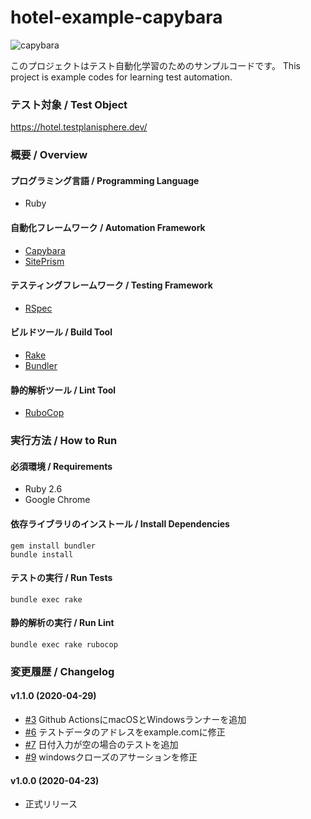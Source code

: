 # hotel-example-capybara

![capybara](https://github.com/testplanisphere/hotel-example-capybara/workflows/capybara/badge.svg)

このプロジェクトはテスト自動化学習のためのサンプルコードです。
This project is example codes for learning test automation.

### テスト対象 / Test Object

https://hotel.testplanisphere.dev/

### 概要 / Overview

#### プログラミング言語 / Programming Language

* Ruby

#### 自動化フレームワーク / Automation Framework

* [Capybara](https://teamcapybara.github.io/capybara/)
* [SitePrism](https://github.com/site-prism/site_prism)

#### テスティングフレームワーク / Testing Framework

* [RSpec](https://rspec.info/)

#### ビルドツール / Build Tool

* [Rake](https://ruby.github.io/rake/)
* [Bundler](https://bundler.io/)

#### 静的解析ツール / Lint Tool

* [RuboCop](https://docs.rubocop.org/)

### 実行方法 / How to Run

#### 必須環境 / Requirements

* Ruby 2.6
* Google Chrome

#### 依存ライブラリのインストール / Install Dependencies

```
gem install bundler
bundle install
```

#### テストの実行 / Run Tests

```
bundle exec rake
```

#### 静的解析の実行 / Run Lint

```
bundle exec rake rubocop
```

### 変更履歴 / Changelog

#### v1.1.0 (2020-04-29)

* [#3](https://github.com/testplanisphere/hotel-example-capybara/pull/3) Github ActionsにmacOSとWindowsランナーを追加
* [#6](https://github.com/testplanisphere/hotel-example-capybara/pull/6) テストデータのアドレスをexample.comに修正
* [#7](https://github.com/testplanisphere/hotel-example-capybara/pull/7) 日付入力が空の場合のテストを追加
* [#9](https://github.com/testplanisphere/hotel-example-capybara/pull/9) windowsクローズのアサーションを修正

#### v1.0.0 (2020-04-23)

* 正式リリース
